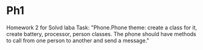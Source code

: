 # Ph1
Homework 2 for Solvd laba
Task: "Phone.Phone theme: create a class for it, create battery, processor, person classes.
       The phone should have methods to call from one person to another and send a message."
